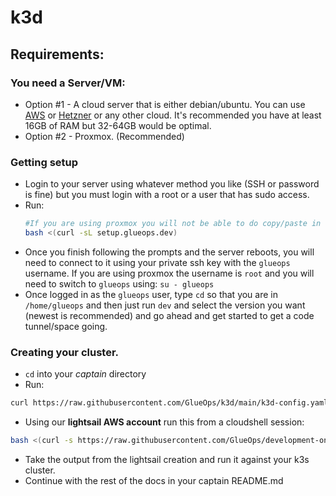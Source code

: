 # k3d


## Requirements:

### You need a Server/VM:
- Option #1 - A cloud server that is either debian/ubuntu. You can use [AWS](https://cde.glueops.dev) or [Hetzner](https://www.hetzner.com/) or any other cloud. It's recommended you have at least 16GB of RAM but 32-64GB would be optimal.
- Option #2 - Proxmox. (Recommended)
  
### Getting setup
- Login to your server using whatever method you like (SSH or password is fine) but you must login with a root or a user that has sudo access.
- Run:
  ```bash
  #If you are using proxmox you will not be able to do copy/paste in the web ssh console.
  bash <(curl -sL setup.glueops.dev)
  ```
- Once you finish following the prompts and the server reboots, you will need to connect to it using your private ssh key with the `glueops` username. If you are using proxmox the username is `root` and you will need to switch to `glueops` using: `su - glueops`
- Once logged in as the `glueops` user, type `cd` so that you are in `/home/glueops` and then just run `dev` and select the version you want (newest is recommended) and go ahead and get started to get a code tunnel/space going.



### Creating your cluster.

- `cd` into your _captain_ directory
- Run:
```bash
curl https://raw.githubusercontent.com/GlueOps/k3d/main/k3d-config.yaml -o k3d-config.yaml && k3d cluster create --config k3d-config.yaml
```
- Using our **lightsail AWS account** run this from a cloudshell session:
```bash
bash <(curl -s https://raw.githubusercontent.com/GlueOps/development-only-utilities/main/tools/aws/lightsail.sh)
```
- Take the output from the lightsail creation and run it against your k3s cluster.
- Continue with the rest of the docs in your captain README.md
